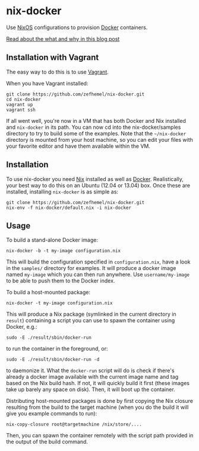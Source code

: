 nix-docker
==========

Use [NixOS](http://nixos.org/nixos) configurations to provision [Docker](http://docker.io)
containers.

[Read about the what and why in this blog post](http://zef.me/6049/nix-docker)

Installation with Vagrant
-------------------------
The easy way to do this is to use [Vagrant](http://vagrantup.com).

When you have Vagrant installed:

    git clone https://github.com/zefhemel/nix-docker.git
    cd nix-docker
    vagrant up
    vagrant ssh

If all went well, you're now in a VM that has both Docker and Nix installed
and `nix-docker` in its path. You can now cd into the nix-docker/samples
directory to try to build some of the examples. Note that the `~/nix-docker`
directory is mounted from your host machine, so you can edit your files with
your favorite editor and have them available within the VM.

Installation
------------

To use nix-docker you need [Nix](http://nixos.org/nix) installed as well as
[Docker](http://www.docker.io). Realistically, your best way to do this on
an Ubuntu (12.04 or 13.04) box. Once these are installed, installing
`nix-docker` is as simple as:

    git clone https://github.com/zefhemel/nix-docker.git
    nix-env -f nix-docker/default.nix -i nix-docker

Usage
-----

To build a stand-alone Docker image:

    nix-docker -b -t my-image configuration.nix

This will build the configuration specified in `configuration.nix`, have a look
in the `samples/` directory for examples. It will produce a docker image named
`my-image` which you can then run anywhere. Use `username/my-image` to be able
to push them to the Docker index.

To build a host-mounted package:

    nix-docker -t my-image configuration.nix

This will produce a Nix package (symlinked in the current directory in `result`)
containing a script you can use to spawn the container using Docker, e.g.:

    sudo -E ./result/sbin/docker-run

to run the container in the foreground, or:

    sudo -E ./result/sbin/docker-run -d

to daemonize it. What the `docker-run` script will do is check if there's
already a docker image available with the current image name and tag based on
the Nix build hash. If not, it will quickly build it first (these images take up
barely any space on disk). Then, it will boot up the container.

Distributing host-mounted packages is done by first copying the Nix closure
resulting from the build to the target machine (when you do the build it
will give you example commands to run):

    nix-copy-closure root@targetmachine /nix/store/....

Then, you can spawn the container remotely with the script path provided
in the output of the build command.